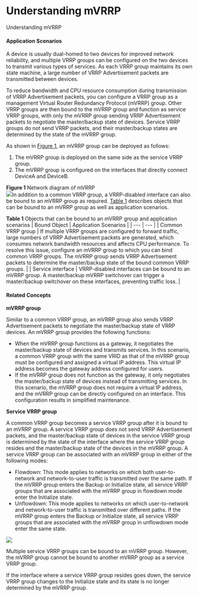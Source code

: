 Understanding mVRRP
===================

Understanding mVRRP

#### Application Scenarios

A device is usually dual-homed to two devices for improved network reliability, and multiple VRRP groups can be configured on the two devices to transmit various types of services. As each VRRP group maintains its own state machine, a large number of VRRP Advertisement packets are transmitted between devices.

To reduce bandwidth and CPU resource consumption during transmission of VRRP Advertisement packets, you can configure a VRRP group as a management Virtual Router Redundancy Protocol (mVRRP) group. Other VRRP groups are then bound to the mVRRP group and function as service VRRP groups, with only the mVRRP group sending VRRP Advertisement packets to negotiate the master/backup state of devices. Service VRRP groups do not send VRRP packets, and their master/backup states are determined by the state of the mVRRP group.

As shown in [Figure 1](#EN-US_CONCEPT_0000001130624276__fig_dc_vrp_vrrp_feature_010801), an mVRRP group can be deployed as follows:

1. The mVRRP group is deployed on the same side as the service VRRP group.
2. The mVRRP group is configured on the interfaces that directly connect DeviceA and DeviceB.

**Figure 1** Network diagram of mVRRP  
![](figure/en-us_image_0000001176663841.png)In addition to a common VRRP group, a VRRP-disabled interface can also be bound to an mVRRP group as required. [Table 1](#EN-US_CONCEPT_0000001130624276__tab_dc_vrp_vrrp_cfg_011001) describes objects that can be bound to an mVRRP group as well as application scenarios.

**Table 1** Objects that can be bound to an mVRRP group and application scenarios
| Bound Object | Application Scenarios |
| --- | --- |
| Common VRRP group | If multiple VRRP groups are configured to forward traffic, large numbers of VRRP Advertisement packets are generated, which consumes network bandwidth resources and affects CPU performance. To resolve this issue, configure an mVRRP group to which you can bind common VRRP groups. The mVRRP group sends VRRP Advertisement packets to determine the master/backup state of the bound common VRRP groups. |
| Service interface | VRRP-disabled interfaces can be bound to an mVRRP group. A master/backup mVRRP switchover can trigger a master/backup switchover on these interfaces, preventing traffic loss. |





#### Related Concepts

**mVRRP group**

Similar to a common VRRP group, an mVRRP group also sends VRRP Advertisement packets to negotiate the master/backup state of VRRP devices. An mVRRP group provides the following functions:

* When the mVRRP group functions as a gateway, it negotiates the master/backup state of devices and transmits services. In this scenario, a common VRRP group with the same VRID as that of the mVRRP group must be configured and assigned a virtual IP address. This virtual IP address becomes the gateway address configured for users.
* If the mVRRP group does not function as the gateway, it only negotiates the master/backup state of devices instead of transmitting services. In this scenario, the mVRRP group does not require a virtual IP address, and the mVRRP group can be directly configured on an interface. This configuration results in simplified maintenance.

**Service VRRP group**

A common VRRP group becomes a service VRRP group after it is bound to an mVRRP group. A service VRRP group does not send VRRP Advertisement packets, and the master/backup state of devices in the service VRRP group is determined by the state of the interface where the service VRRP group resides and the master/backup state of the devices in the mVRRP group. A service VRRP group can be associated with an mVRRP group in either of the following modes:

* Flowdown: This mode applies to networks on which both user-to-network and network-to-user traffic is transmitted over the same path. If the mVRRP group enters the Backup or Initialize state, all service VRRP groups that are associated with the mVRRP group in flowdown mode enter the Initialize state.
* Unflowdown: This mode applies to networks on which user-to-network and network-to-user traffic is transmitted over different paths. If the mVRRP group enters the Backup or Initialize state, all service VRRP groups that are associated with the mVRRP group in unflowdown mode enter the same state.

![](public_sys-resources/note_3.0-en-us.png) 

Multiple service VRRP groups can be bound to an mVRRP group. However, the mVRRP group cannot be bound to another mVRRP group as a service VRRP group.

If the interface where a service VRRP group resides goes down, the service VRRP group changes to the Initialize state and its state is no longer determined by the mVRRP group.